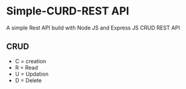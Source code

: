 # Simple-CURD-REST API
A simple Rest API build with Node JS and Express JS CRUD REST API

## CRUD
- C = creation
- R = Read
- U = Updation
- D = Delete
